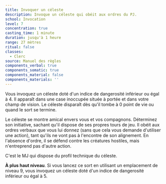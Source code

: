 ```yaml
---
title: Invoquer un céleste
description: Invoque un céleste qui obéit aux ordres du PJ.
school: Invocation
level: 7
concentration: true
casting_time: 1 minute
duration: jusqu'à 1 heure
range: 27 mètres
ritual: false
classes:
  - Clerc
source: Manuel des règles
components_verbal: true
components_somatic: true
components_material: false
components_materials: ''
---
```

Vous invoquez un céleste doté d'un indice de dangerosité inférieur ou égal à 4. Il apparaît dans une case inoccupée située à portée et dans votre champ de vision. Le céleste disparaît dès qu'il tombe à 0 point de vie ou quand le sort se termine.

Le céleste se montre amical envers vous et vos compagnons. Déterminez son initiative, sachant qu'il dispose de ses propres tours de jeu. Il obéit aux ordres verbaux que vous lui donnez (sans que cela vous demande d'utiliser une action), tant qu'ils ne vont pas à l'encontre de son alignement. En l'absence d'ordre, il se défend contre les créatures hostiles, mais n'entreprend pas d'autre action.

C'est le MJ qui dispose du profil technique du céleste.

**À plus haut niveau**. Si vous lancez ce sort en utilisant un emplacement de niveau 9, vous invoquez un céleste doté d'un indice de dangerosité inférieur ou égal à 5.
